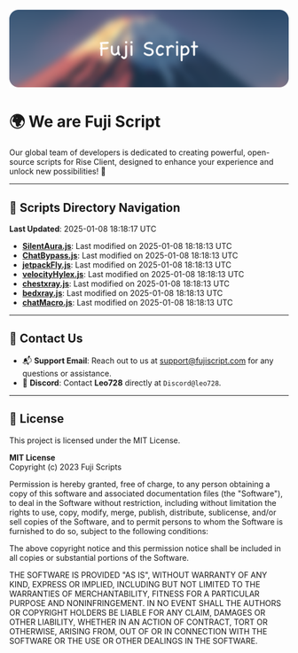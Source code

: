 ![Banner](.github/b.webp)

# 🌍 **We are Fuji Script**

Our global team of developers is dedicated to creating powerful, open-source scripts for Rise Client, designed to enhance your experience and unlock new possibilities! 🌟

---
<!-- SCRIPTS_NAVIGATION_START -->
## 📂 **Scripts Directory Navigation**

**Last Updated**: 2025-01-08 18:18:17 UTC

- **[SilentAura.js](scripts/SilentAura.js)**: Last modified on 2025-01-08 18:18:13 UTC
- **[ChatBypass.js](scripts/ChatBypass.js)**: Last modified on 2025-01-08 18:18:13 UTC
- **[jetpackFly.js](scripts/jetpackFly.js)**: Last modified on 2025-01-08 18:18:13 UTC
- **[velocityHylex.js](scripts/velocityHylex.js)**: Last modified on 2025-01-08 18:18:13 UTC
- **[chestxray.js](scripts/chestxray.js)**: Last modified on 2025-01-08 18:18:13 UTC
- **[bedxray.js](scripts/bedxray.js)**: Last modified on 2025-01-08 18:18:13 UTC
- **[chatMacro.js](scripts/chatMacro.js)**: Last modified on 2025-01-08 18:18:13 UTC

<!-- SCRIPTS_NAVIGATION_END -->

---

## 💬 **Contact Us**  
- 📬 **Support Email**: Reach out to us at [support@fujiscript.com](mailto:support@fujiscript.com) for any questions or assistance.  
- 💬 **Discord**: Contact **Leo728** directly at `Discord@leo728`.

---

## 📜 **License**

This project is licensed under the MIT License.  

**MIT License**  
Copyright (c) 2023 Fuji Scripts  

Permission is hereby granted, free of charge, to any person obtaining a copy of this software and associated documentation files (the "Software"), to deal in the Software without restriction, including without limitation the rights to use, copy, modify, merge, publish, distribute, sublicense, and/or sell copies of the Software, and to permit persons to whom the Software is furnished to do so, subject to the following conditions:  

The above copyright notice and this permission notice shall be included in all copies or substantial portions of the Software.  

THE SOFTWARE IS PROVIDED "AS IS", WITHOUT WARRANTY OF ANY KIND, EXPRESS OR IMPLIED, INCLUDING BUT NOT LIMITED TO THE WARRANTIES OF MERCHANTABILITY, FITNESS FOR A PARTICULAR PURPOSE AND NONINFRINGEMENT. IN NO EVENT SHALL THE AUTHORS OR COPYRIGHT HOLDERS BE LIABLE FOR ANY CLAIM, DAMAGES OR OTHER LIABILITY, WHETHER IN AN ACTION OF CONTRACT, TORT OR OTHERWISE, ARISING FROM, OUT OF OR IN CONNECTION WITH THE SOFTWARE OR THE USE OR OTHER DEALINGS IN THE SOFTWARE.  
